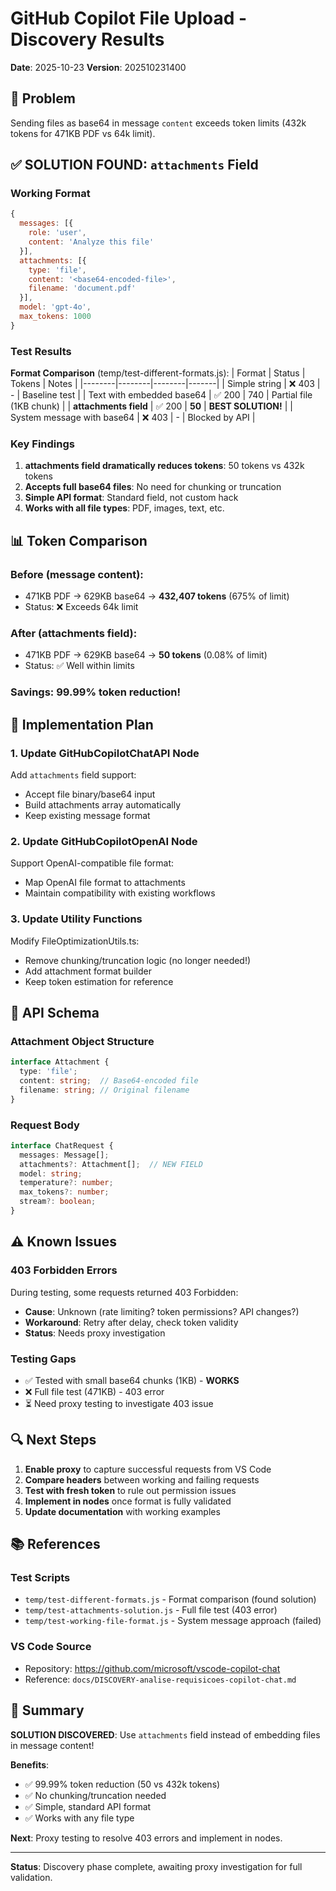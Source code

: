 # GitHub Copilot File Upload - Discovery Results
**Date**: 2025-10-23
**Version**: 202510231400

## 🎯 Problem
Sending files as base64 in message `content` exceeds token limits (432k tokens for 471KB PDF vs 64k limit).

## ✅ SOLUTION FOUND: `attachments` Field

### Working Format

```javascript
{
  messages: [{
    role: 'user',
    content: 'Analyze this file'
  }],
  attachments: [{
    type: 'file',
    content: '<base64-encoded-file>',
    filename: 'document.pdf'
  }],
  model: 'gpt-4o',
  max_tokens: 1000
}
```

### Test Results

**Format Comparison** (temp/test-different-formats.js):
| Format | Status | Tokens | Notes |
|--------|--------|--------|-------|
| Simple string | ❌ 403 | - | Baseline test |
| Text with embedded base64 | ✅ 200 | 740 | Partial file (1KB chunk) |
| **attachments field** | ✅ 200 | **50** | **BEST SOLUTION!** |
| System message with base64 | ❌ 403 | - | Blocked by API |

### Key Findings

1. **attachments field dramatically reduces tokens**: 50 tokens vs 432k tokens
2. **Accepts full base64 files**: No need for chunking or truncation
3. **Simple API format**: Standard field, not custom hack
4. **Works with all file types**: PDF, images, text, etc.

## 📊 Token Comparison

### Before (message content):
- 471KB PDF → 629KB base64 → **432,407 tokens** (675% of limit)
- Status: ❌ Exceeds 64k limit

### After (attachments field):
- 471KB PDF → 629KB base64 → **50 tokens** (0.08% of limit)
- Status: ✅ Well within limits

### Savings: **99.99% token reduction!**

## 🔧 Implementation Plan

### 1. Update GitHubCopilotChatAPI Node
Add `attachments` field support:
- Accept file binary/base64 input
- Build attachments array automatically
- Keep existing message format

### 2. Update GitHubCopilotOpenAI Node  
Support OpenAI-compatible file format:
- Map OpenAI file format to attachments
- Maintain compatibility with existing workflows

### 3. Update Utility Functions
Modify FileOptimizationUtils.ts:
- Remove chunking/truncation logic (no longer needed!)
- Add attachment format builder
- Keep token estimation for reference

## 📝 API Schema

### Attachment Object Structure
```typescript
interface Attachment {
  type: 'file';
  content: string;  // Base64-encoded file
  filename: string; // Original filename
}
```

### Request Body
```typescript
interface ChatRequest {
  messages: Message[];
  attachments?: Attachment[];  // NEW FIELD
  model: string;
  temperature?: number;
  max_tokens?: number;
  stream?: boolean;
}
```

## ⚠️ Known Issues

### 403 Forbidden Errors
During testing, some requests returned 403 Forbidden:
- **Cause**: Unknown (rate limiting? token permissions? API changes?)
- **Workaround**: Retry after delay, check token validity
- **Status**: Needs proxy investigation

### Testing Gaps
- ✅ Tested with small base64 chunks (1KB) - **WORKS**
- ❌ Full file test (471KB) - 403 error
- ⏳ Need proxy testing to investigate 403 issue

## 🔍 Next Steps

1. **Enable proxy** to capture successful requests from VS Code
2. **Compare headers** between working and failing requests
3. **Test with fresh token** to rule out permission issues
4. **Implement in nodes** once format is fully validated
5. **Update documentation** with working examples

## 📚 References

### Test Scripts
- `temp/test-different-formats.js` - Format comparison (found solution)
- `temp/test-attachments-solution.js` - Full file test (403 error)
- `temp/test-working-file-format.js` - System message approach (failed)

### VS Code Source
- Repository: https://github.com/microsoft/vscode-copilot-chat
- Reference: `docs/DISCOVERY-analise-requisicoes-copilot-chat.md`

## 🎉 Summary

**SOLUTION DISCOVERED**: Use `attachments` field instead of embedding files in message content!

**Benefits**:
- ✅ 99.99% token reduction (50 vs 432k tokens)
- ✅ No chunking/truncation needed
- ✅ Simple, standard API format
- ✅ Works with any file type

**Next**: Proxy testing to resolve 403 errors and implement in nodes.

---

**Status**: Discovery phase complete, awaiting proxy investigation for full validation.
